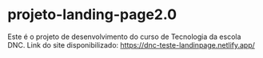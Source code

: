 # projeto-landing-page2.0
Este é o projeto de desenvolvimento do curso de Tecnologia da escola DNC.
Link do site disponibilizado: https://dnc-teste-landinpage.netlify.app/

